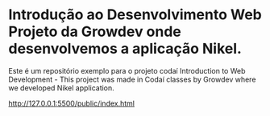 # Introdução ao Desenvolvimento Web Projeto da Growdev onde desenvolvemos a aplicação Nikel.

Este é um repositório exemplo para o projeto codaí
Introduction to Web Development - This project was made in Codaí classes by Growdev where we developed Nikel application.

http://127.0.0.1:5500/public/index.html

